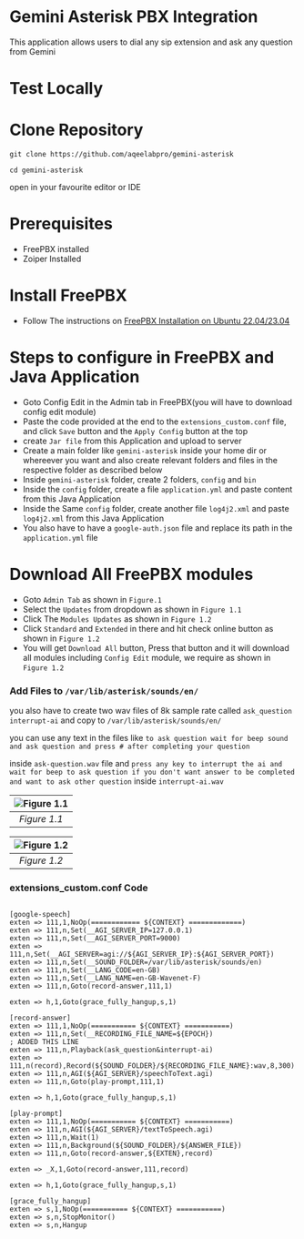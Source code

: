 # Gemini Asterisk PBX Integration
This application allows users to dial any sip extension and ask any question from Gemini

# Test Locally
# Clone Repository

```
git clone https://github.com/aqeelabpro/gemini-asterisk
```
```
cd gemini-asterisk
```
open in your favourite editor or IDE

# Prerequisites

- FreePBX installed
- Zoiper Installed

# Install FreePBX
- Follow The instructions on [FreePBX Installation on Ubuntu 22.04/23.04](https://blog.piecebyte.com/freepbx-installation-on-ubuntu-22-04-23-04)

# Steps to configure in FreePBX and Java Application
- Goto Config Edit in the Admin tab in FreePBX(you will have to download config edit module)
- Paste the code provided at the end to the `extensions_custom.conf` file, and click `Save` button and the `Apply Config` button at the top
- create `Jar file` from this Application and upload to server
- Create a main folder like `gemini-asterisk` inside your home dir or whereever you want and also create relevant folders and files in the respective folder as described below
- Inside `gemini-asterisk` folder, create 2 folders, `config` and `bin`
- Inside the `config` folder, create a file `application.yml` and paste content from this Java Application
- Inside the Same `config` folder, create another file `log4j2.xml` and paste `log4j2.xml` from this Java Application
- You also have to have a `google-auth.json` file and replace its path in the `application.yml` file

# Download All FreePBX modules
- Goto `Admin Tab` as shown in `Figure.1`
- Select the `Updates` from dropdown as shown in `Figure 1.1`
- Click The `Modules Updates` as shown in `Figure 1.2`
- Click `Standard` and `Extended` in there and hit check online button as shown in `Figure 1.2`
- You will get `Download All` button, Press that button and it will download all modules including `Config Edit` module, we require as shown in `Figure 1.2`

### Add Files to `/var/lib/asterisk/sounds/en/`
you also have to create two wav files of 8k sample rate called `ask_question` `interrupt-ai` and copy to `/var/lib/asterisk/sounds/en/`

you can use any text in the files like `to ask question wait for beep sound and ask question and press # after completing your question`

inside `ask-question.wav` file and `press any key to interrupt the ai and wait for beep to ask question if you don't want answer to be completed and want to ask other question` inside `interrupt-ai.wav`


| ![Figure 1.1](https://github.com/aqeelabpro/gemini-asterisk/assets/93031839/1094e414-5b33-4ff3-a26b-0947ff4f667f "Figure 1.1") | 
|:--:| 
| *Figure 1.1* |

| ![Figure 1.2](https://github.com/aqeelabpro/gemini-asterisk/assets/93031839/85582d37-838a-407c-9a5d-29d0357d3c32 "Figure 1.2") | 
|:--:| 
| *Figure 1.2* |
### extensions_custom.conf Code
```

[google-speech]
exten => 111,1,NoOp(============ ${CONTEXT} =============)
exten => 111,n,Set(__AGI_SERVER_IP=127.0.0.1)
exten => 111,n,Set(__AGI_SERVER_PORT=9000)
exten => 111,n,Set(__AGI_SERVER=agi://${AGI_SERVER_IP}:${AGI_SERVER_PORT})
exten => 111,n,Set(__SOUND_FOLDER=/var/lib/asterisk/sounds/en)
exten => 111,n,Set(__LANG_CODE=en-GB)
exten => 111,n,Set(__LANG_NAME=en-GB-Wavenet-F)
exten => 111,n,Goto(record-answer,111,1)

exten => h,1,Goto(grace_fully_hangup,s,1)

[record-answer]
exten => 111,1,NoOp(=========== ${CONTEXT} ===========)
exten => 111,n,Set(__RECORDING_FILE_NAME=${EPOCH})
; ADDED THIS LINE
exten => 111,n,Playback(ask_question&interrupt-ai)
exten => 111,n(record),Record(${SOUND_FOLDER}/${RECORDING_FILE_NAME}:wav,8,300)
exten => 111,n,AGI(${AGI_SERVER}/speechToText.agi)
exten => 111,n,Goto(play-prompt,111,1)

exten => h,1,Goto(grace_fully_hangup,s,1)

[play-prompt]
exten => 111,1,NoOp(=========== ${CONTEXT} ===========)
exten => 111,n,AGI(${AGI_SERVER}/textToSpeech.agi)
exten => 111,n,Wait(1)
exten => 111,n,Background(${SOUND_FOLDER}/${ANSWER_FILE})
exten => 111,n,Goto(record-answer,${EXTEN},record)

exten => _X,1,Goto(record-answer,111,record)

exten => h,1,Goto(grace_fully_hangup,s,1)

[grace_fully_hangup]
exten => s,1,NoOp(=========== ${CONTEXT} ===========)
exten => s,n,StopMonitor()
exten => s,n,Hangup
```
